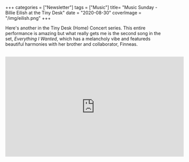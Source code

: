 +++
categories = ["Newsletter"]
tags = ["Music"]
title= "Music Sunday - Billie Eilish at the Tiny Desk"
date = "2020-08-30"
coverImage = "/img/eilish.png"
+++

Here's another in the Tiny Desk (Home) Concert series. This entire performance is amazing but what really gets me is the second song in the set, *Everything I Wanted*, which has a melancholy vibe and featureds beautiful harmonies with her brother and collaborator, Finneas.

<!--more-->

<br>

<iframe width="560" height="315" src="https://www.youtube.com/embed/4sZ2_aGsLKU?start=319" frameborder="0" allow="accelerometer; autoplay; encrypted-media; gyroscope; picture-in-picture" allowfullscreen></iframe>
